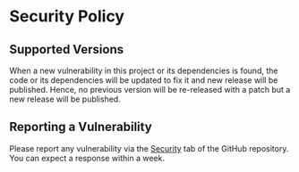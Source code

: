 # Security Policy

## Supported Versions

When a new vulnerability in this project or its dependencies is found, the code or its dependencies will be updated to fix it and new release will be published.
Hence, no previous version will be re-released with a patch but a new release will be published.

## Reporting a Vulnerability

Please report any vulnerability via the [Security](https://github.com/s0ders/go-semver-release/security) tab of the
GitHub repository. You can expect a response within a week.

